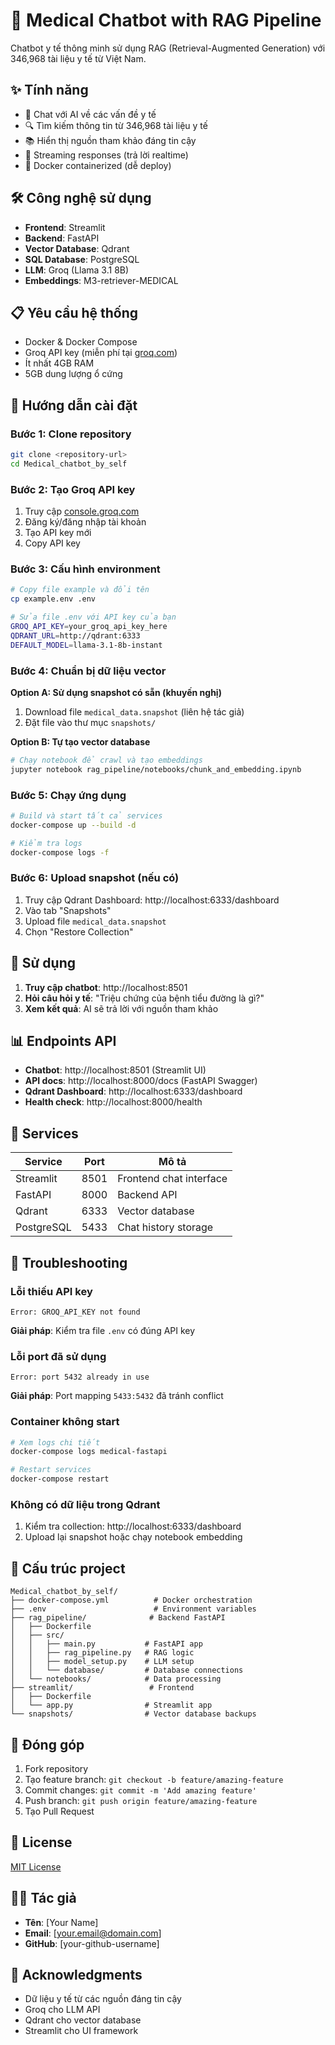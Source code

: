# 🏥 Medical Chatbot with RAG Pipeline

Chatbot y tế thông minh sử dụng RAG (Retrieval-Augmented Generation) với 346,968 tài liệu y tế từ Việt Nam.

## ✨ Tính năng

- 💬 Chat với AI về các vấn đề y tế
- 🔍 Tìm kiếm thông tin từ 346,968 tài liệu y tế
- 📚 Hiển thị nguồn tham khảo đáng tin cậy
- 🚀 Streaming responses (trả lời realtime)
- 🐳 Docker containerized (dễ deploy)

## 🛠️ Công nghệ sử dụng

- **Frontend**: Streamlit
- **Backend**: FastAPI
- **Vector Database**: Qdrant
- **SQL Database**: PostgreSQL
- **LLM**: Groq (Llama 3.1 8B)
- **Embeddings**: M3-retriever-MEDICAL

## 📋 Yêu cầu hệ thống

- Docker & Docker Compose
- Groq API key (miễn phí tại [groq.com](https://groq.com))
- Ít nhất 4GB RAM
- 5GB dung lượng ổ cứng

## 🚀 Hướng dẫn cài đặt

### Bước 1: Clone repository

```bash
git clone <repository-url>
cd Medical_chatbot_by_self
```

### Bước 2: Tạo Groq API key

1. Truy cập [console.groq.com](https://console.groq.com)
2. Đăng ký/đăng nhập tài khoản
3. Tạo API key mới
4. Copy API key

### Bước 3: Cấu hình environment

```bash
# Copy file example và đổi tên
cp example.env .env

# Sửa file .env với API key của bạn
GROQ_API_KEY=your_groq_api_key_here
QDRANT_URL=http://qdrant:6333
DEFAULT_MODEL=llama-3.1-8b-instant
```

### Bước 4: Chuẩn bị dữ liệu vector

**Option A: Sử dụng snapshot có sẵn (khuyến nghị)**
1. Download file `medical_data.snapshot` (liên hệ tác giả)
2. Đặt file vào thư mục `snapshots/`

**Option B: Tự tạo vector database**
```bash
# Chạy notebook để crawl và tạo embeddings
jupyter notebook rag_pipeline/notebooks/chunk_and_embedding.ipynb
```

### Bước 5: Chạy ứng dụng

```bash
# Build và start tất cả services
docker-compose up --build -d

# Kiểm tra logs
docker-compose logs -f
```

### Bước 6: Upload snapshot (nếu có)

1. Truy cập Qdrant Dashboard: http://localhost:6333/dashboard
2. Vào tab "Snapshots"
3. Upload file `medical_data.snapshot`
4. Chọn "Restore Collection"

## 🎯 Sử dụng

1. **Truy cập chatbot**: http://localhost:8501
2. **Hỏi câu hỏi y tế**: "Triệu chứng của bệnh tiểu đường là gì?"
3. **Xem kết quả**: AI sẽ trả lời với nguồn tham khảo

## 📊 Endpoints API

- **Chatbot**: http://localhost:8501 (Streamlit UI)
- **API docs**: http://localhost:8000/docs (FastAPI Swagger)
- **Qdrant Dashboard**: http://localhost:6333/dashboard
- **Health check**: http://localhost:8000/health

## 🔧 Services

| Service | Port | Mô tả |
|---------|------|-------|
| Streamlit | 8501 | Frontend chat interface |
| FastAPI | 8000 | Backend API |
| Qdrant | 6333 | Vector database |
| PostgreSQL | 5433 | Chat history storage |

## 🐛 Troubleshooting

### Lỗi thiếu API key
```
Error: GROQ_API_KEY not found
```
**Giải pháp**: Kiểm tra file `.env` có đúng API key

### Lỗi port đã sử dụng
```
Error: port 5432 already in use
```
**Giải pháp**: Port mapping `5433:5432` đã tránh conflict

### Container không start
```bash
# Xem logs chi tiết
docker-compose logs medical-fastapi

# Restart services
docker-compose restart
```

### Không có dữ liệu trong Qdrant
1. Kiểm tra collection: http://localhost:6333/dashboard
2. Upload lại snapshot hoặc chạy notebook embedding

## 📁 Cấu trúc project

```
Medical_chatbot_by_self/
├── docker-compose.yml          # Docker orchestration
├── .env                        # Environment variables
├── rag_pipeline/              # Backend FastAPI
│   ├── Dockerfile
│   ├── src/
│   │   ├── main.py           # FastAPI app
│   │   ├── rag_pipeline.py   # RAG logic
│   │   ├── model_setup.py    # LLM setup
│   │   └── database/         # Database connections
│   └── notebooks/            # Data processing
├── streamlit/                 # Frontend
│   ├── Dockerfile
│   └── app.py                # Streamlit app
└── snapshots/                # Vector database backups
```

## 🤝 Đóng góp

1. Fork repository
2. Tạo feature branch: `git checkout -b feature/amazing-feature`
3. Commit changes: `git commit -m 'Add amazing feature'`
4. Push branch: `git push origin feature/amazing-feature`
5. Tạo Pull Request

## 📄 License

[MIT License](LICENSE)

## 👨‍💻 Tác giả

- **Tên**: [Your Name]
- **Email**: [your.email@domain.com]
- **GitHub**: [your-github-username]

## 🙏 Acknowledgments

- Dữ liệu y tế từ các nguồn đáng tin cậy
- Groq cho LLM API
- Qdrant cho vector database
- Streamlit cho UI framework 